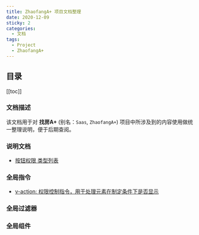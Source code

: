 ```yaml
---
title: ZhaofangA+ 项目文档整理
date: 2020-12-09
sticky: 2
categories:
  - 文档
tags:
  - Project
  - ZhaofangA+
---
```


## 目录

[[toc]]

### 文档描述

该文档用于对 **找房A+** (别名：`Saas`, `ZhaofangA+`) 项目中所涉及到的内容使用做统一整理说明，便于后期查阅。

### 说明文档

- [按钮权限 类型列表](./button-type.md)

### 全局指令

- [v-action: 权限控制指令，用于处理元素在制定条件下是否显示](./directives/action.md)


### 全局过滤器


### 全局组件

